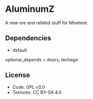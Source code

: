 # AluminumZ
A new ore and related stuff for Minetest.

## Dependencies

- default

optional_depends = doors, techage

## License

- Code: GPL v3.0
- Textures: CC BY-SA 4.0
